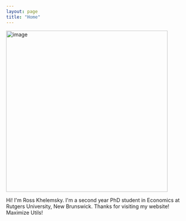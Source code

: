 ```yaml
---
layout: page
title: "Home"
---
```


<img width="440" alt="image" src="https://github.com/niklasbuschmann/contrast/assets/137047194/3aaf609f-341a-4d0a-8070-516f39d6fcbe">


Hi! I'm Ross Khelemsky. I'm a second year PhD student in Economics at Rutgers University, New Brunswick. Thanks for visiting my website! Maximize Utils!
